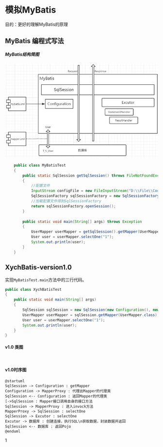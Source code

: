 # 模拟MyBatis
目的：更好的理解MyBatis的原理

## MyBatis 编程式写法
##### MyBatis结构简图

![MyBatis结构简图](https://github.com/Lanboo/resource/blob/master/images/XychBatis/MyBatis%E7%BB%93%E6%9E%84%E7%AE%80%E5%9B%BE.png)

```java
    public class MyBatisTest
    {
        public static SqlSession getSqlSession() throws FileNotFoundException
        {
            //配置文件
            InputStream configFile = new FileInputStream("D:\\File\\Code\\Java\\git\\other\\XychBatis\\src\\main\\resource\\config\\mybatis-config.xml");
            SqlSessionFactory sqlSessionFactory = new SqlSessionFactoryBuilder().build(configFile);
            //加载配置文件得到SqlSessionFactory
            return sqlSessionFactory.openSession();
        }

        public static void main(String[] args) throws Exception
        {
            UserMapper userMapper = getSqlSession().getMapper(UserMapper.class);
            User user = userMapper.selectOne("1");
            System.out.println(user);
        }
    }
```

## XychBatis-version1.0

实现`MyBatisTest.main`方法中的三行代码。

``` java
public class XychBatisTest
{
    public static void main(String[] args)
    {
        SqlSession sqlSession = new SqlSession(new Configuration(), new SimpleExcutor());
        UserMapper userMapper = sqlSession.getMapper(UserMapper.class);
        User user = userMapper.selectOne("1");
        System.out.println(user);
    }
}
```

#### v1.0 类图

![]()

#### v1.0时序图

``` plantuml
@startuml
SqlSession -> Configuration : getMapper
Configuration -> MapperProxy : 代理出Mapper的代理类
SqlSession <-- Configuration : 返回Mapper的代理类
[->SqlSession : Mapper接口调用自身的接口方法
SqlSession -> MapperProxy : 进入invock方法
MapperProxy -> SqlSession : selectOne
SqlSession -> Excutor : selectOne
Excutor -> 数据库 : 创建连接，执行SQL\n获取数据，封装数据并返回
SqlSession <-- 数据库 : 返回Pojo
@enduml
```
1


